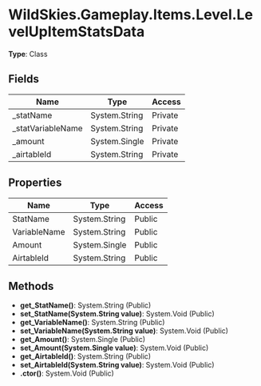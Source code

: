 ﻿# WildSkies.Gameplay.Items.Level.LevelUpItemStatsData

**Type**: Class

## Fields

| Name | Type | Access |
|------|------|--------|
| _statName | System.String | Private |
| _statVariableName | System.String | Private |
| _amount | System.Single | Private |
| _airtableId | System.String | Private |

## Properties

| Name | Type | Access |
|------|------|--------|
| StatName | System.String | Public |
| VariableName | System.String | Public |
| Amount | System.Single | Public |
| AirtableId | System.String | Public |

## Methods

- **get_StatName()**: System.String (Public)
- **set_StatName(System.String value)**: System.Void (Public)
- **get_VariableName()**: System.String (Public)
- **set_VariableName(System.String value)**: System.Void (Public)
- **get_Amount()**: System.Single (Public)
- **set_Amount(System.Single value)**: System.Void (Public)
- **get_AirtableId()**: System.String (Public)
- **set_AirtableId(System.String value)**: System.Void (Public)
- **.ctor()**: System.Void (Public)

